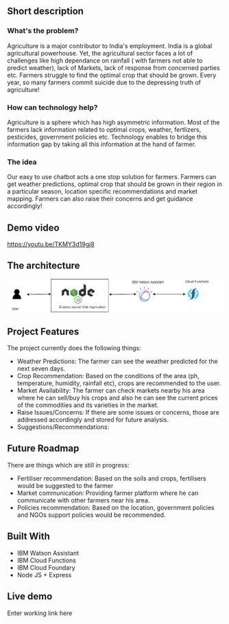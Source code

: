 ## Short description

### What's the problem?

Agriculture is a major contributor to India's employment. India is a global agricultural powerhouse. Yet, the agricultural sector faces a lot of challenges like high dependance on rainfall ( with farmers not able to predict weather), lack of Markets, lack of response from concerned parties etc. Farmers struggle to find the optimal crop that should be grown. Every year, so many farmers commit suicide due to the depressing truth of agriculture!

### How can technology help?

Agriculture is a sphere which has high asymmetric information. Most of the farmers lack information related to optimal crops, weather, fertlizers, pesticides, government policies etc. Technology enables to bridge this information gap by taking all this information at the hand of farmer.

### The idea

Our easy to use chatbot acts a one stop solution for farmers. Farmers can get weather predictions, optimal crop that should be grown in their region in a particular season, location specific recommendations and market mapping. Farmers can also raise their concerns and get guidance accordingly! 

## Demo video
https://youtu.be/TKMY3d19gj8

## The architecture

![Image](architecture.png)

## Project Features

The project currently does the following things:

- Weather Predictions:
The farmer can see the weather predicted for the next seven days.
- Crop Recommendation:
Based on the conditions of the area (ph, temperature, humidity, rainfall etc), crops are recommended to the user. 
- Market Availability:
The farmer can check markets nearby his area where he can sell/buy his crops and also he can see the current prices of the commodities and its varieties in the market.
- Raise Issues/Concerns:
If there are some issues or concerns, those are addressed accordingly and stored for future analysis.
- Suggestions/Recommendations:


## Future Roadmap
There are things which are still in progress:
- Fertiliser recommendation:
Based on the soils and crops, fertilisers would be suggested to the farmer
- Market communication:
Providing farmer platform where he can communicate with other farmers near his area.
- Policies recommendation:
Based on the location, government policies and NGOs support policies would be recommended.

## Built With
- IBM Watson Assistant
- IBM Cloud Functions
- IBM Cloud Foundary
- Node JS + Express

## Live demo

Enter working link here
